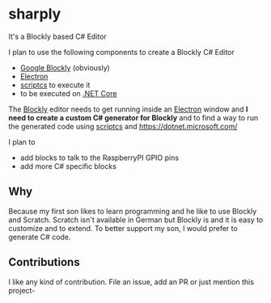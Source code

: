 # sharply
It's a Blockly based C# Editor

I plan to use the following components to create a Blockly C# Editor

* [Google Blockly](https://developers.google.com/blockly/) (obviously)
* [Electron](https://electronjs.org/)
* [scriptcs](http://scriptcs.net/) to execute it
* to be executed on  [.NET Core](https://dotnet.microsoft.com/)

The [Blockly](https://developers.google.com/blockly/) editor needs to get running inside an [Electron](https://electronjs.org/) window and **I need to create a custom C# generator for Blockly** and to find a way to run the generated code using [scriptcs](http://scriptcs.net/) and https://dotnet.microsoft.com/

I plan to 

* add blocks to talk to the RaspberryPI GPIO pins
* add more C# specific blocks

## Why

Because my first son likes to learn programming and he like to use Blockly and Scratch. Scratch isn't available in German but Blockly is and it is easy to customize and to extend. To better support my son, I would prefer to generate C# code. 

## Contributions

I like any kind of contribution. File an issue, add an PR or just mention this project-
